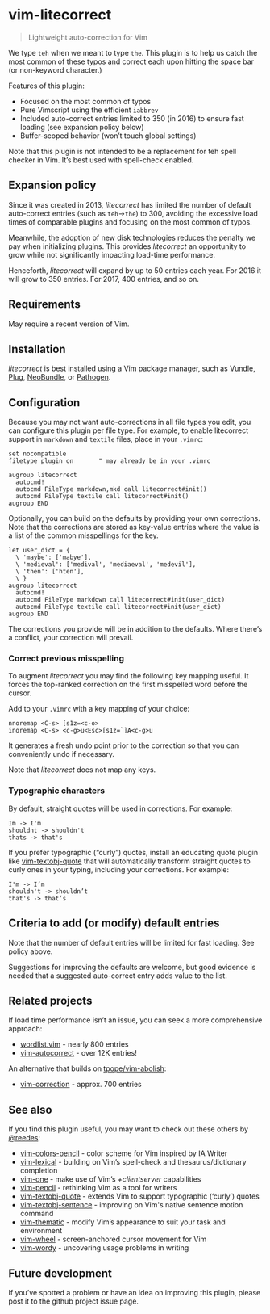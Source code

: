 # vim-litecorrect

> Lightweight auto-correction for Vim

We type `teh` when we meant to type `the`. This plugin is to help us catch
the most common of these typos and correct each upon hitting the space bar
(or non-keyword character.)

Features of this plugin:

* Focused on the most common of typos
* Pure Vimscript using the efficient `iabbrev`
* Included auto-correct entries limited to 350 (in 2016) to ensure fast
  loading (see expansion policy below)
* Buffer-scoped behavior (won’t touch global settings)

Note that this plugin is not intended to be a replacement for teh spell
checker in Vim. It’s best used with spell-check enabled.

## Expansion policy

Since it was created in 2013, _litecorrect_ has limited the number of
default auto-correct entries (such as `teh`->`the`) to 300, avoiding the
excessive load times of comparable plugins and focusing on the most common
of typos.

Meanwhile, the adoption of new disk technologies reduces the penalty we
pay when initializing plugins. This provides _litecorrect_ an opportunity
to grow while not significantly impacting load-time performance.

Henceforth, _litecorrect_ will expand by up to 50 entries each year. For
2016 it will grow to 350 entries. For 2017, 400 entries, and so on.

## Requirements

May require a recent version of Vim.

## Installation

_litecorrect_ is best installed using a Vim package manager, such
as [Vundle][vnd], [Plug][plg], [NeoBundle][nbn], or [Pathogen][pth].

[vnd]: https://github.com/gmarik/Vundle.vim
[plg]: https://github.com/junegunn/vim-plug
[nbn]: https://github.com/Shougo/neobundle.vim
[pth]: https://github.com/tpope/vim-pathogen

## Configuration

Because you may not want auto-corrections in all file types you edit, you can
configure this plugin per file type. For example, to enable litecorrect support
in `markdown` and `textile` files, place in your `.vimrc`:

  ```vim
  set nocompatible
  filetype plugin on       " may already be in your .vimrc

  augroup litecorrect
    autocmd!
    autocmd FileType markdown,mkd call litecorrect#init()
    autocmd FileType textile call litecorrect#init()
  augroup END
  ```

Optionally, you can build on the defaults by providing your own corrections.
Note that the corrections are stored as key-value entries where the value is
a list of the common misspellings for the key.

  ```
  let user_dict = {
    \ 'maybe': ['mabye'],
    \ 'medieval': ['medival', 'mediaeval', 'medevil'],
    \ 'then': ['hten'],
    \ }
  augroup litecorrect
    autocmd!
    autocmd FileType markdown call litecorrect#init(user_dict)
    autocmd FileType textile call litecorrect#init(user_dict)
  augroup END
  ```

The corrections you provide will be in addition to the defaults. Where
there’s a conflict, your correction will prevail.

### Correct previous misspelling

To augment _litecorrect_ you may find the following key mapping useful.
It forces the top-ranked correction on the first misspelled word
before the cursor.

Add to your `.vimrc` with a key mapping of your choice:

```vim
nnoremap <C-s> [s1z=<c-o>
inoremap <C-s> <c-g>u<Esc>[s1z=`]A<c-g>u
```

It generates a fresh undo point prior to the correction so
that you can conveniently undo if necessary.

Note that _litecorrect_ does not map any keys.

### Typographic characters

By default, straight quotes will be used in corrections. For example:

```
Im -> I'm
shouldnt -> shouldn't
thats -> that's
```

If you prefer typographic (“curly”) quotes, install an educating quote plugin
like [vim-textobj-quote][qu] that will automatically transform straight quotes
to curly ones in your typing, including your corrections. For example:

```
I'm -> I’m
shouldn't -> shouldn’t
that's -> that’s
```

## Criteria to add (or modify) default entries

Note that the number of default entries will be limited for fast loading. See
policy above.

Suggestions for improving the defaults are welcome, but good evidence is needed
that a suggested auto-correct entry adds value to the list.

## Related projects

If load time performance isn’t an issue, you can seek a more comprehensive
approach:

* [wordlist.vim](https://github.com/vim-scripts/wordlist.vim) - nearly 800 entries
* [vim-autocorrect](https://github.com/panozzaj/vim-autocorrect) - over 12K entries!

An alternative that builds on [tpope/vim-abolish][va]:

* [vim-correction](https://github.com/jdelkins/vim-correction) - approx. 700 entries

[va]: http://github.com/tpope/vim-abolish

## See also

If you find this plugin useful, you may want to check out these others by
[@reedes][re]:

* [vim-colors-pencil][cp] - color scheme for Vim inspired by IA Writer
* [vim-lexical][lx] - building on Vim’s spell-check and thesaurus/dictionary completion
* [vim-one][vo] - make use of Vim’s _+clientserver_ capabilities
* [vim-pencil][pn] - rethinking Vim as a tool for writers
* [vim-textobj-quote][qu] - extends Vim to support typographic (‘curly’) quotes
* [vim-textobj-sentence][ts] - improving on Vim's native sentence motion command
* [vim-thematic][th] - modify Vim’s appearance to suit your task and environment
* [vim-wheel][wh] - screen-anchored cursor movement for Vim
* [vim-wordy][wo] - uncovering usage problems in writing

[re]: http://github.com/reedes
[cp]: http://github.com/reedes/vim-colors-pencil
[lx]: http://github.com/reedes/vim-lexical
[vo]: http://github.com/reedes/vim-one
[pn]: http://github.com/reedes/vim-pencil
[ts]: http://github.com/reedes/vim-textobj-sentence
[qu]: http://github.com/reedes/vim-textobj-quote
[th]: http://github.com/reedes/vim-thematic
[wh]: http://github.com/reedes/vim-wheel
[wo]: http://github.com/reedes/vim-wordy

## Future development

If you’ve spotted a problem or have an idea on improving this plugin,
please post it to the github project issue page.

